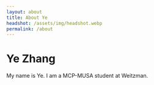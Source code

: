 ```yaml
---
layout: about
title: About Ye
headshot: /assets/img/headshot.webp
permalink: /about
---
```


# Ye Zhang

My name is Ye. I am a MCP-MUSA student at Weitzman.
